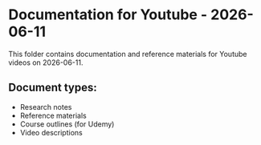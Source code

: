# Documentation for Youtube - 2026-06-11

This folder contains documentation and reference materials for Youtube videos on 2026-06-11.

## Document types:
- Research notes
- Reference materials
- Course outlines (for Udemy)
- Video descriptions
